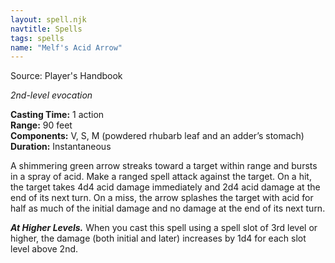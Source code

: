 ```yaml
---
layout: spell.njk
navtitle: Spells
tags: spells
name: "Melf's Acid Arrow"
---
```

Source: Player's Handbook

_2nd-level evocation_

**Casting Time:** 1 action  
**Range:** 90 feet  
**Components:** V, S, M (powdered rhubarb leaf and an adder’s stomach)  
**Duration:** Instantaneous

A shimmering green arrow streaks toward a target within range and bursts in a spray of acid. Make a ranged spell attack against the target. On a hit, the target takes 4d4 acid damage immediately and 2d4 acid damage at the end of its next turn. On a miss, the arrow splashes the target with acid for half as much of the initial damage and no damage at the end of its next turn.

**_At Higher Levels._** When you cast this spell using a spell slot of 3rd level or higher, the damage (both initial and later) increases by 1d4 for each slot level above 2nd.

